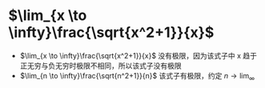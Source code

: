 # $\lim_{x \to \infty}\frac{\sqrt{x^2+1}}{x}$
-  $\lim_{x \to \infty}\frac{\sqrt{x^2+1}}{x}$ 没有极限，因为该式子中 x 趋于正无穷与负无穷时极限不相同，所以该式子没有极限
-  $\lim_{n \to \infty}\frac{\sqrt{n^2+1}}{n}$ 该式子有极限，约定 $n\to\lim_\infty$ 

